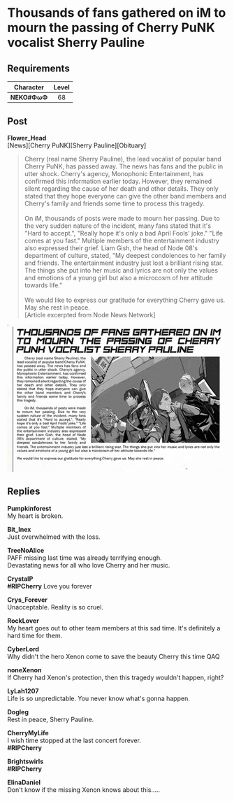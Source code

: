 # Thousands of fans gathered on iM to mourn the passing of Cherry PuNK vocalist Sherry Pauline
## Requirements
| Character  |Level|
|------------|:---:|
|**NEKO#ΦωΦ**| 68  |

## Post
**Flower_Head**<br>
[News][Cherry PuNK][Sherry Pauline][Obituary]<br>
> Cherry (real name Sherry Pauline), the lead vocalist of popular band Cherry PuNK,  has passed away. The news has fans and the public in utter shock. Cherry's agency, Monophonic Entertainment, has confirmed this information earlier today. However, they remained silent regarding the cause of her death and other details. They only stated that they hope everyone can give the other band members and Cherry's family and friends some time to process this tragedy.<br>
> <br>
> On iM, thousands of posts were made to mourn her passing. Due to the very sudden nature of the incident, many fans stated that it's "Hard to accept.", "Really hope it's only a bad April Fools' joke." "Life comes at you fast." Multiple members of the entertainment industry also expressed their grief. Liam Gish, the head of Node 08's department of culture, stated, "My deepest condolences to her family and friends. The entertainment industry just lost a brilliant rising star. The things she put into her music and lyrics are not only the values and emotions of a young girl but also a microcosm of her attitude towards life."<br>
> <br>
> We would like to express our gratitude for everything Cherry gave us. May she rest in peace. <br>
[Article excerpted from Node News Network]

![q3201.png](./attachments/q3201.png)
## Replies
**Pumpkinforest**<br>
My heart is broken.

**Bit_Inex**<br>
Just overwhelmed with the loss.

**TreeNoAlice**<br>
PAFF missing last time was already terrifying enough.<br>
Devastating news for all who love Cherry and her music.

**CrystalP**<br>
**\#RIPCherry** Love you forever

**Crys_Forever**<br>
Unacceptable. Reality is so cruel.

**RockLover**<br>
My heart goes out to other team members at this sad time. It's definitely a hard time for them.

**CyberLord**<br>
Why didn't the hero Xenon come to save the beauty Cherry this time QAQ 

**noneXenon**<br>
If Cherry had Xenon's protection, then this tragedy wouldn't happen, right?

**LyLah1207**<br>
Life is so unpredictable. You never know what's gonna happen.

**Dogleg**<br>
Rest in peace, Sherry Pauline.

**CherryMyLife**<br>
I wish time stopped at the last concert forever.<br>
**\#RIPCherry**

**Brightswirls**<br>
**\#RIPCherry**

**ElinaDaniel**<br>
Don't know if the missing Xenon knows about this.....

